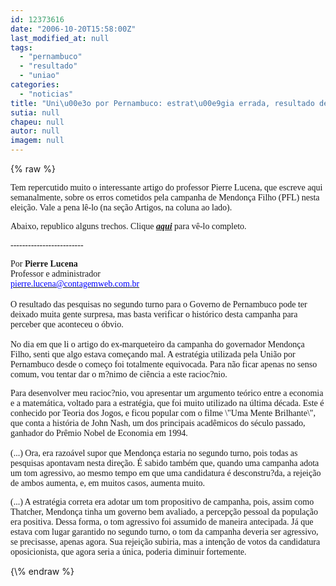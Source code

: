 ```yaml
---
id: 12373616
date: "2006-10-20T15:58:00Z"
last_modified_at: null
tags:
  - "pernambuco"
  - "resultado"
  - "uniao"
categories:
  - "noticias"
title: "Uni\u00e3o por Pernambuco: estrat\u00e9gia errada, resultado desastroso"
sutia: null
chapeu: null
autor: null
imagem: null
---
```

{\% raw %}
<p><P><FONT face=Verdana>Tem repercutido&nbsp;muito o interessante artigo do professor Pierre Lucena, que escreve aqui semanalmente, sobre os erros cometidos pela campanha de Mendonça Filho (PFL) nesta eleição. Vale a pena lê-lo (na seção Artigos, na coluna ao lado).</FONT></P></p>
<p><P><FONT face=Verdana>Abaixo, republico alguns trechos. Clique <STRONG><EM><A href=\"https://jc3.uol.com.br/blogs/jc/2006/10/20/not_2525.php\">aqui</A></EM></STRONG> para vê-lo completo.</FONT></P></p>
<p><P><FONT face=Verdana>-------------------------</FONT></P></p>
<p><P><FONT face=Verdana>Por <B>Pierre Lucena</B><BR>Professor e administrador <BR></FONT><A href=\"mailto:pierre.lucena@contagemweb.com.brHYPERLINKmailto:pierre.lucena@contagemweb.com.br\"><U><FONT color=#0000ff><FONT face=Verdana>pierre.lucena@contagemweb.com.br</FONT></U></FONT></A><BR><BR><FONT face=Verdana>O resultado das pesquisas no segundo turno para o Governo de Pernambuco pode ter deixado muita gente surpresa, mas basta verificar o histórico desta campanha para perceber que aconteceu o óbvio.<BR><BR>No dia em que li o artigo do ex-marqueteiro da campanha do governador Mendonça Filho, senti que algo estava começando mal. A estratégia utilizada pela União por Pernambuco desde o começo foi totalmente equivocada. Para não ficar apenas no senso comum, vou tentar dar o m?nimo de ciência a este racioc?nio. </FONT></P></p>
<p><P><FONT face=Verdana>Para desenvolver meu racioc?nio, vou apresentar um argumento teórico entre a economia e a matemática, voltado para a estratégia, que foi muito utilizado na última década. Este é conhecido por Teoria dos Jogos, e ficou popular com o filme \"Uma Mente Brilhante\", que conta a história de John Nash, um dos principais acadêmicos do século passado, ganhador do Prêmio Nobel de Economia em 1994.<BR><BR>(...) Ora, era razoável supor que Mendonça estaria no segundo turno, pois todas as pesquisas apontavam nesta direção. É sabido também que, quando uma campanha adota um tom agressivo, ao mesmo tempo em que uma candidatura é desconstru?da, a rejeição de ambos aumenta, e, em muitos casos, aumenta muito.</FONT></P></p>
<p><P><FONT face=Verdana>(...) A estratégia correta era adotar um tom propositivo de campanha, pois, assim como Thatcher, Mendonça tinha um governo bem avaliado, a percepção pessoal da população era positiva. Dessa forma, o tom agressivo foi assumido de maneira antecipada. Já que estava com lugar garantido no segundo turno, o tom da campanha deveria ser agressivo, se precisasse, apenas agora. Sua rejeição subiria, mas a intenção de votos da candidatura oposicionista, que agora seria a única, poderia diminuir fortemente.</FONT></P> </p>
{\% endraw %}